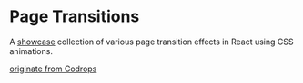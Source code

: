 Page Transitions
=========

A [showcase](http://garryyao.github.io/page-flow-react) collection of various page transition effects in React using CSS animations.

[originate from Codrops](http://tympanus.net/codrops/?p=15001)